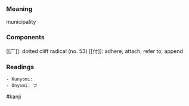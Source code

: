 ### Meaning

municipality

### Components

[[广]]: dotted cliff radical (no. 53) [[付]]: adhere; attach; refer to; append

### Readings

```
- Kunyomi: 
- Onyomi: フ
```

#kanji